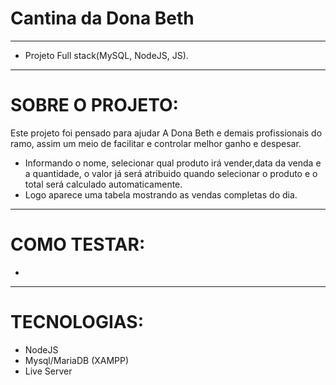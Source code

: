 # Cantina da Dona Beth
------------------------------------------------

* Projeto Full stack(MySQL, NodeJS, JS).
-------------------------------------------------
# SOBRE O PROJETO:

Este projeto foi pensado para ajudar A Dona Beth e demais profissionais do ramo, assim um meio de facilitar e controlar melhor ganho e despesar.

* Informando o nome, selecionar qual produto irá vender,data da venda e a quantidade, o valor já será atribuido quando selecionar o produto e o total será calculado automaticamente.
* Logo aparece uma tabela mostrando as vendas completas do dia.
-------------------------------------------------
# COMO TESTAR:

*
-------------------------------------------------
# TECNOLOGIAS:

* NodeJS
* Mysql/MariaDB (XAMPP)
* Live Server

